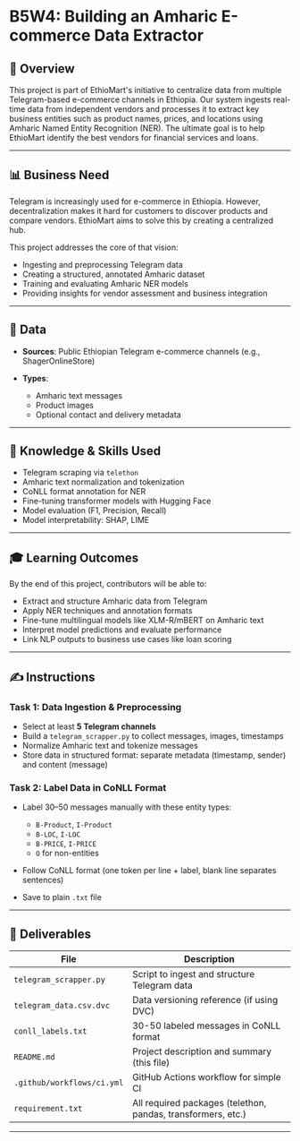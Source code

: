 # B5W4: Building an Amharic E-commerce Data Extractor

## 🚀 Overview

This project is part of EthioMart's initiative to centralize data from multiple Telegram-based e-commerce channels in Ethiopia. Our system ingests real-time data from independent vendors and processes it to extract key business entities such as product names, prices, and locations using Amharic Named Entity Recognition (NER). The ultimate goal is to help EthioMart identify the best vendors for financial services and loans.

---

## 📊 Business Need

Telegram is increasingly used for e-commerce in Ethiopia. However, decentralization makes it hard for customers to discover products and compare vendors. EthioMart aims to solve this by creating a centralized hub.

This project addresses the core of that vision:

* Ingesting and preprocessing Telegram data
* Creating a structured, annotated Amharic dataset
* Training and evaluating Amharic NER models
* Providing insights for vendor assessment and business integration

---

## 📂 Data

* **Sources**: Public Ethiopian Telegram e-commerce channels (e.g., ShagerOnlineStore)
* **Types**:

  * Amharic text messages
  * Product images
  * Optional contact and delivery metadata

---

## 🤸️ Knowledge & Skills Used

* Telegram scraping via `telethon`
* Amharic text normalization and tokenization
* CoNLL format annotation for NER
* Fine-tuning transformer models with Hugging Face
* Model evaluation (F1, Precision, Recall)
* Model interpretability: SHAP, LIME

---

## 🎓 Learning Outcomes

By the end of this project, contributors will be able to:

* Extract and structure Amharic data from Telegram
* Apply NER techniques and annotation formats
* Fine-tune multilingual models like XLM-R/mBERT on Amharic text
* Interpret model predictions and evaluate performance
* Link NLP outputs to business use cases like loan scoring

 
 
---

## ✍️ Instructions

### Task 1: Data Ingestion & Preprocessing

* Select at least **5 Telegram channels**
* Build a `telegram_scrapper.py` to collect messages, images, timestamps
* Normalize Amharic text and tokenize messages
* Store data in structured format: separate metadata (timestamp, sender) and content (message)

### Task 2: Label Data in CoNLL Format

* Label 30–50 messages manually with these entity types:

  * `B-Product`, `I-Product`
  * `B-LOC`, `I-LOC`
  * `B-PRICE`, `I-PRICE`
  * `O` for non-entities
* Follow CoNLL format (one token per line + label, blank line separates sentences)
* Save to plain `.txt` file

---

## 📄 Deliverables

| File                       | Description                                                  |
| -------------------------- | ------------------------------------------------------------ |
| `telegram_scrapper.py`     | Script to ingest and structure Telegram data                 |
| `telegram_data.csv.dvc`    | Data versioning reference (if using DVC)                     |
| `conll_labels.txt`         | 30-50 labeled messages in CoNLL format                       |
| `README.md`                | Project description and summary (this file)                  |
| `.github/workflows/ci.yml` | GitHub Actions workflow for simple CI                        |
| `requirement.txt`          | All required packages (telethon, pandas, transformers, etc.) |

---
